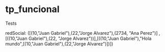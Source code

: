# tp_funcional

Tests 

redSocial:
([(10,"Juan Gabriel"),(22,"Jorge Alvarez"),(2734, "Ana Perez")] ,[((10,"Juan Gabriel"),(22, "Jorge Alvarez"))],[((10,"Juan Gabriel"),"Hola mundo",[(10,"Juan Gabriel"),(22,"Jorge Alvarez")])])